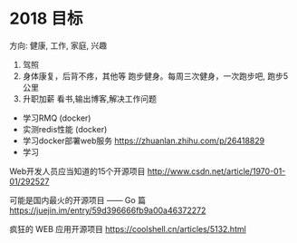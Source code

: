# 2018 目标
方向: 健康, 工作, 家庭, 兴趣
1. 驾照
1. 身体康复，后背不疼，其他等
跑步健身。每周三次健身，一次跑步吧, 跑步5公里
1. 升职加薪
看书,输出博客,解决工作问题

- 学习RMQ (docker)
- 实测redis性能 (docker)
- 学习docker部署web服务
https://zhuanlan.zhihu.com/p/26418829
- 学习

Web开发人员应当知道的15个开源项目
http://www.csdn.net/article/1970-01-01/292527

可能是国内最火的开源项目 —— Go 篇
https://juejin.im/entry/59d396666fb9a00a46372272

疯狂的 WEB 应用开源项目
https://coolshell.cn/articles/5132.html
